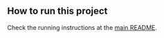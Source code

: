 ## How to run this project

Check the running instructions at the [main README](../../../../../../README.md).
